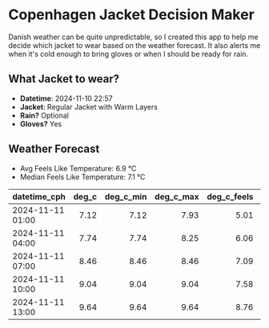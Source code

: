 
# Copenhagen Jacket Decision Maker

Danish weather can be quite unpredictable, so I created this app to help me decide which jacket to wear based on the weather forecast. 
It also alerts me when it's cold enough to bring gloves or when I should be ready for rain.

## What Jacket to wear?

- **Datetime**: 2024-11-10 22:57
- **Jacket**: Regular Jacket with Warm Layers
- **Rain?** Optional
- **Gloves?** Yes

## Weather Forecast
- Avg Feels Like Temperature: 6.9 °C
- Median Feels Like Temperature: 7.1 °C

| datetime_cph     |   deg_c |   deg_c_min |   deg_c_max |   deg_c_feels | weather   | wind   | rain   |
|:-----------------|--------:|------------:|------------:|--------------:|:----------|:-------|:-------|
| 2024-11-11 01:00 |    7.12 |        7.12 |        7.93 |          5.01 | Clouds    | Low    | None   |
| 2024-11-11 04:00 |    7.74 |        7.74 |        8.25 |          6.06 | Clouds    | Low    | None   |
| 2024-11-11 07:00 |    8.46 |        8.46 |        8.46 |          7.09 | Rain      | Low    | Low    |
| 2024-11-11 10:00 |    9.04 |        9.04 |        9.04 |          7.58 | Clouds    | Low    | None   |
| 2024-11-11 13:00 |    9.64 |        9.64 |        9.64 |          8.76 | Clouds    | Low    | None   |
        